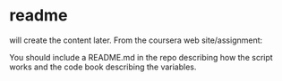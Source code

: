 # readme

will create the content later. From the coursera web site/assignment:

You should include a README.md in the repo describing how the script works and the code book describing the variables.

